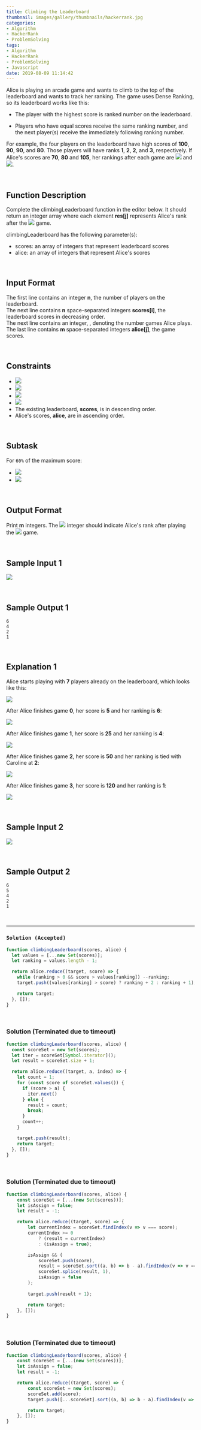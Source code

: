 ```yaml
---
title: Climbing the Leaderboard
thumbnail: images/gallery/thumbnails/hackerrank.jpg
categories:
- Algorithm
- HackerRank
- ProblemSolving
tags:
- Algorithm
- HackerRank
- ProblemSolving
- Javascript
date: 2019-08-09 11:14:42
---
```

  
  
Alice is playing an arcade game and wants to climb to the top of the leaderboard and wants to track her ranking. The game uses Dense Ranking, so its leaderboard works like this:

- The player with the highest score is ranked number  on the leaderboard.

- Players who have equal scores receive the same ranking number, and the next player(s) receive the immediately following ranking number.

For example, the four players on the leaderboard have high scores of **100**, **90**, **90**, and **80**. Those players will have ranks **1**, **2**, **2**, and **3**, respectively. If Alice's scores are **70**, **80** and **105**, her rankings after each game are ![](https://latex.codecogs.com/gif.latex?4^{th},&space;3^{th}) and ![](https://latex.codecogs.com/gif.latex?1^{st}).

<br/>
<!-- more -->

## Function Description

Complete the climbingLeaderboard function in the editor below. It should return an integer array where each element **res[j]** represents Alice's rank after the ![](https://latex.codecogs.com/gif.latex?j^{th}) game.

climbingLeaderboard has the following parameter(s):

- scores: an array of integers that represent leaderboard scores
- alice: an array of integers that represent Alice's scores

<br/>

## Input Format

The first line contains an integer **n**, the number of players on the leaderboard.  
The next line contains **n** space-separated integers **scores[i]**, the leaderboard scores in decreasing order.  
The next line contains an integer, , denoting the number games Alice plays.  
The last line contains **m** space-separated integers **alice[j]**, the game scores. 

<br/>

## Constraints

- ![](https://latex.codecogs.com/gif.latex?1\leq&space;n\leq&space;2\times&space;10^{5})
- ![](https://latex.codecogs.com/gif.latex?1\leq&space;m\leq&space;2\times&space;10^{5})
- ![](https://latex.codecogs.com/gif.latex?0\leq&space;scores[i]\leq&space;10^{9}&space;for&space;0\leq&space;i<&space;n)
- ![](https://latex.codecogs.com/gif.latex?0\leq&space;alice[j]\leq&space;10^{9}&space;for&space;0\leq&space;j<&space;n)
- The existing leaderboard, **scores**, is in descending order.
- Alice's scores, **alice**, are in ascending order.

<br/>

## Subtask

For `60%` of the maximum score:

- ![](https://latex.codecogs.com/gif.latex?1\leq&space;n\leq&space;200)
- ![](https://latex.codecogs.com/gif.latex?1\leq&space;m\leq&space;200)

<br/>

## Output Format

Print **m** integers. The ![](https://latex.codecogs.com/gif.latex?j^{th}) integer should indicate Alice's rank after playing the ![](https://latex.codecogs.com/gif.latex?j^{th}) game.

<br/>

## Sample Input 1

![](https://raw.githubusercontent.com/alleyful/algorithm-solutions/master/HackerRank/ProblemSolving/images/leader-board-06.png)

<br/>

## Sample Output 1
```
6
4
2
1
```

<br/>

## Explanation 1

Alice starts playing with **7** players already on the leaderboard, which looks like this:

![](https://raw.githubusercontent.com/alleyful/algorithm-solutions/master/HackerRank/ProblemSolving/images/leader-board-01.png)

After Alice finishes game **0**, her score is **5** and her ranking is **6**:

![](https://raw.githubusercontent.com/alleyful/algorithm-solutions/master/HackerRank/ProblemSolving/images/leader-board-02.png)

After Alice finishes game **1**, her score is **25** and her ranking is **4**:

![](https://raw.githubusercontent.com/alleyful/algorithm-solutions/master/HackerRank/ProblemSolving/images/leader-board-03.png)

After Alice finishes game **2**, her score is **50** and her ranking is tied with Caroline at **2**:

![](https://raw.githubusercontent.com/alleyful/algorithm-solutions/master/HackerRank/ProblemSolving/images/leader-board-04.png)

After Alice finishes game **3**, her score is **120** and her ranking is **1**:

![](https://raw.githubusercontent.com/alleyful/algorithm-solutions/master/HackerRank/ProblemSolving/images/leader-board-05.png)

<br/>

## Sample Input 2
![](https://raw.githubusercontent.com/alleyful/algorithm-solutions/master/HackerRank/ProblemSolving/images/leader-board-07.png)

<br/> 

## Sample Output 2
```
6
5
4
2
1
```

<br/>

---

### `Solution (Accepted)`

```javascript
function climbingLeaderboard(scores, alice) {
  let values = [...new Set(scores)];
  let ranking = values.length - 1;

  return alice.reduce((target, score) => {
    while (ranking > 0 && score > values[ranking]) --ranking;
    target.push((values[ranking] > score) ? ranking + 2 : ranking + 1);

    return target;
  }, []);
}
```
<br/>

### Solution (Terminated due to timeout)

```javascript
function climbingLeaderboard(scores, alice) {
  const scoreSet = new Set(scores);
  let iter = scoreSet[Symbol.iterator]();
  let result = scoreSet.size + 1;

  return alice.reduce((target, a, index) => {
    let count = 1;
    for (const score of scoreSet.values()) {
      if (score > a) {
        iter.next()
      } else {
        result = count;
        break;
      }
      count++;
    }

    target.push(result);
    return target;
  }, []);
}
```
<br/>

### Solution (Terminated due to timeout)

```javascript
function climbingLeaderboard(scores, alice) {
    const scoreSet = [...(new Set(scores))];
    let isAssign = false;
    let result = -1;

    return alice.reduce((target, score) => {
        let currentIndex = scoreSet.findIndex(v => v === score);
        currentIndex >= 0
            ? (result = currentIndex)
            : (isAssign = true);

        isAssign && (
            scoreSet.push(score),
            result = scoreSet.sort((a, b) => b - a).findIndex(v => v === score),
            scoreSet.splice(result, 1),
            isAssign = false
        );
        
        target.push(result + 1);

        return target;
    }, []);
}
```
<br/>

### Solution (Terminated due to timeout)

```javascript
function climbingLeaderboard(scores, alice) {
    const scoreSet = [...(new Set(scores))];
    let isAssign = false;
    let result = -1;

    return alice.reduce((target, score) => {
        const scoreSet = new Set(scores);
        scoreSet.add(score);
        target.push([...scoreSet].sort((a, b) => b - a).findIndex(v => v === score) + 1);

        return target;
    }, []);
}
```